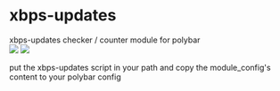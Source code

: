 # xbps-updates <br>
xbps-updates checker / counter module for polybar<br> <img src="https://raw.githubusercontent.com/siduck76/xbps-updates/master/img/dd_001.png">
<img src="https://raw.githubusercontent.com/siduck76/xbps-updates/master/img/full.png">

put the xbps-updates script in your path and copy the module_config's content to your polybar config
